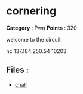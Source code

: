 # cornering

**Category** : Pwn
**Points** : 320

welcome to the circuit

nc 137.184.250.54 10203


## Files : 
 - [chall](./chall)


